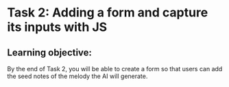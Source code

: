 # Task 2: Adding a form and capture its inputs with JS

## Learning objective: 
By the end of Task 2, you will be able to create a form so that users can add the seed notes of the melody the AI will generate.